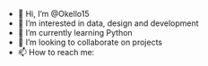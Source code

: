 - 👋 Hi, I’m @Okello15
- 👀 I’m interested in data, design and development
- 🌱 I’m currently learning Python
- 💞️ I’m looking to collaborate on projects
- 📫 How to reach me: 

<!---
Okello15/Okello15 is a ✨ special ✨ repository because its `README.md` (this file) appears on your GitHub profile.
You can click the Preview link to take a look at your changes.
--->
